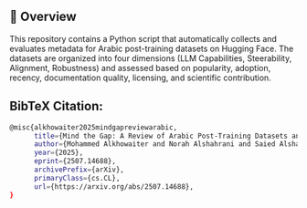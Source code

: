 ## 📄 Overview

This repository contains a Python script that automatically collects and evaluates metadata for Arabic post-training datasets on Hugging Face. The datasets are organized into four dimensions (LLM Capabilities, Steerability, Alignment, Robustness) and assessed based on popularity, adoption, recency, documentation quality, licensing, and scientific contribution.


## BibTeX Citation:
```bash
@misc{alkhowaiter2025mindgapreviewarabic,
      title={Mind the Gap: A Review of Arabic Post-Training Datasets and Their Limitations}, 
      author={Mohammed Alkhowaiter and Norah Alshahrani and Saied Alshahrani and Reem I. Masoud and Alaa Alzahrani and Deema Alnuhait and Emad A. Alghamdi and Khalid Almubarak},
      year={2025},
      eprint={2507.14688},
      archivePrefix={arXiv},
      primaryClass={cs.CL},
      url={https://arxiv.org/abs/2507.14688}, 
}
```
